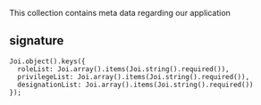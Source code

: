 This collection contains meta data regarding our application

## signature
```
Joi.object().keys({
  roleList: Joi.array().items(Joi.string().required()),
  privilegeList: Joi.array().items(Joi.string().required()),
  designationList: Joi.array().items(Joi.string().required())
});
```